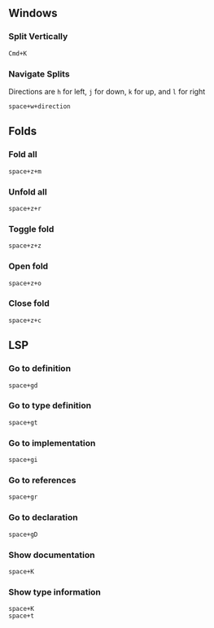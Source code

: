 ## Windows

### Split Vertically

```
Cmd+K
```

### Navigate Splits

Directions are `h` for left, `j` for down, `k` for up, and `l` for right

```
space+w+direction
```

## Folds

### Fold all

```
space+z+m
```

### Unfold all

```
space+z+r
```

### Toggle fold

```
space+z+z
```

### Open fold

```
space+z+o
```

### Close fold

```
space+z+c
```

## LSP

### Go to definition

```
space+gd
```

### Go to type definition

```
space+gt
```

### Go to implementation

```
space+gi
```

### Go to references

```
space+gr
```

### Go to declaration

```
space+gD
```

### Show documentation

```
space+K
```

### Show type information

```
space+K
space+t
```
